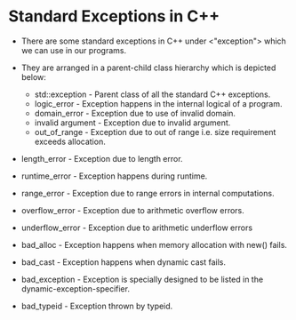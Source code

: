 # Standard Exceptions in C++

- There are some standard exceptions in C++ under <"exception"> which we can use in our programs.
- They are arranged in a parent-child class hierarchy which is depicted below:

  - std::exception - Parent class of all the standard C++ exceptions.
  - logic_error - Exception happens in the internal logical of a program.
  - domain_error - Exception due to use of invalid domain.
  - invalid argument - Exception due to invalid argument.
  - out_of_range - Exception due to out of range i.e. size requirement exceeds allocation.

- length_error - Exception due to length error.
- runtime_error - Exception happens during runtime.
- range_error - Exception due to range errors in internal computations.
- overflow_error - Exception due to arithmetic overflow errors.
- underflow_error - Exception due to arithmetic underflow errors
- bad_alloc - Exception happens when memory allocation with new() fails.
- bad_cast - Exception happens when dynamic cast fails.
- bad_exception - Exception is specially designed to be listed in the dynamic-exception-specifier.
- bad_typeid - Exception thrown by typeid.
